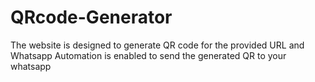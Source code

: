 # QRcode-Generator
The website is designed to generate QR code for the provided URL and Whatsapp Automation is enabled to send the generated QR to your whatsapp
